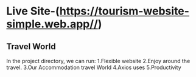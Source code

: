# Live Site-(https://tourism-website-simple.web.app//)


## Travel World

In the project directory, we can run:
1.Flexible website
2.Enjoy around the travel.
3.Our Accommodation travel World
4.Axios uses
5.Productivity

